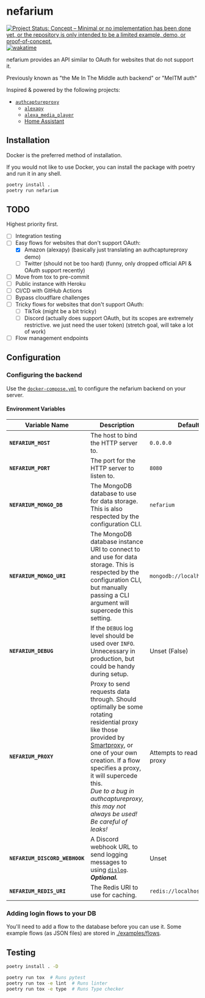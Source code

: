 # nefarium

[![Project Status: Concept – Minimal or no implementation has been done yet, or the repository is only intended to be a limited example, demo, or proof-of-concept.](https://www.repostatus.org/badges/latest/concept.svg)](https://www.repostatus.org/#concept)
[![wakatime](https://wakatime.com/badge/github/regulad/nefarium.svg)](https://wakatime.com/badge/github/regulad/nefarium)

nefarium provides an API similar to OAuth for websites that do not support it.

Previously known as "the Me In The Middle auth backend" or "MeITM auth"

Inspired & powered by the following projects:

* [`authcaptureproxy`](https://pypi.org/project/authcaptureproxy/)
  * [`alexapy`](https://pypi.org/project/alexapy/)
  * [`alexa_media_player`](https://github.com/custom-components/alexa_media_player)
  * [Home Assistant](https://www.home-assistant.io)


## Installation

Docker is the preferred method of installation.

If you would not like to use Docker, you can install the package with poetry and run it in any shell.

```bash
poetry install . 
poetry run nefarium
```

## TODO

Highest priority first.

- [ ] Integration testing
- [ ] Easy flows for websites that don't support OAuth:
  - [x] Amazon (alexapy) (basically just translating an authcaptureproxy demo)
  - [ ] Twitter (should not be too hard) (funny, only dropped official API & OAuth support recently)
- [ ] Move from tox to pre-commit
- [ ] Public instance with Heroku
- [ ] CI/CD with GitHub Actions
- [ ] Bypass cloudflare challenges
- [ ] Tricky flows for websites that don't support OAuth:
  - [ ] TikTok (might be a bit tricky)
  - [ ] Discord (actually does support OAuth, but its scopes are extremely restrictive. we just need the user token) (stretch goal, will take a lot of work)
- [ ] Flow management endpoints

## Configuration

### Configuring the backend

Use the [`docker-compose.yml`](./docker-compose.yml) to configure the nefarium backend on your server.

#### Environment Variables

| Variable Name                  | Description                                                                                                                                                                                                                                                                                                                         | Default                       |
|--------------------------------|-------------------------------------------------------------------------------------------------------------------------------------------------------------------------------------------------------------------------------------------------------------------------------------------------------------------------------------|-------------------------------|
| **`NEFARIUM_HOST`**            | The host to bind the HTTP server to.                                                                                                                                                                                                                                                                                                | `0.0.0.0`                     |
| **`NEFARIUM_PORT`**            | The port for the HTTP server to listen to.                                                                                                                                                                                                                                                                                          | `8080`                        |
| **`NEFARIUM_MONGO_DB`**        | The MongoDB database to use for data storage. This is also respected by the configuration CLI.                                                                                                                                                                                                                                      | `nefarium`                    |
| **`NEFARIUM_MONGO_URI`**       | The MongoDB database instance URI to connect to and use for data storage. This is respected by the configuration CLI, but manually passing a CLI argument will supercede this setting.                                                                                                                                              | `mongodb://localhost:27017`   |                                                                                
| **`NEFARIUM_DEBUG`**           | If the `DEBUG` log level should be used over `INFO`. Unnecessary in production, but could be handy during setup.                                                                                                                                                                                                                    | Unset (False)                 |
| **`NEFARIUM_PROXY`**           | Proxy to send requests data through. Should optimally be some rotating residential proxy like those provided by [Smartproxy](https://smartproxy.com), or one of your own creation. If a flow specifies a proxy, it will supercede this. <br/> *Due to a bug in authcaptureproxy, this may not always be used! Be careful of leaks!* | Attempts to read system proxy |
| **`NEFARIUM_DISCORD_WEBHOOK`** | A Discord webhook URL to send logging messages to using [`dislog`](https://github.com/regulad/dislog). ***Optional.***                                                                                                                                                                                                              | Unset                         |
| **`NEFARIUM_REDIS_URI`**       | The Redis URI to use for caching.                                                                                                                                                                                                                                                                                                   | `redis://localhost:6379`      |

### Adding login flows to your DB

You'll need to add a flow to the database before you can use it. Some example flows (as JSON files) are stored in [./examples/flows](./examples/flows).

## Testing

```bash
poetry install . -D

poetry run tox  # Runs pytest
poetry run tox -e lint  # Runs linter
poetry run tox -e type  # Runs Type checker
```
